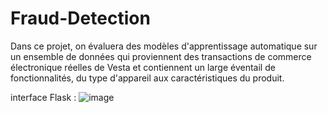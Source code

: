 # Fraud-Detection
Dans ce projet, on évaluera des modèles d'apprentissage automatique sur un ensemble de données qui proviennent des transactions de commerce électronique réelles de Vesta et contiennent un large éventail de fonctionnalités, du type d'appareil aux caractéristiques du produit.

interface Flask :
![image](https://user-images.githubusercontent.com/76397726/196006725-31bc8551-03ad-442b-afd6-6c227be905bb.png)
